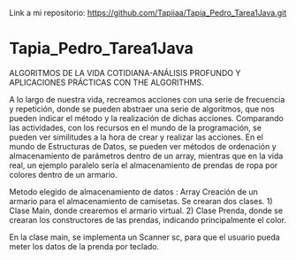 Link a mi repositorio: https://github.com/Tapiiaa/Tapia_Pedro_Tarea1Java.git
# Tapia_Pedro_Tarea1Java

ALGORITMOS DE LA VIDA COTIDIANA-ANÁLISIS PROFUNDO Y APLICACIONES PRÁCTICAS CON THE ALGORITHMS.


A lo largo de nuestra vida, recreamos acciones con una serie de frecuencia y repetición, donde se pueden abstraer una serie de algoritmos, que nos pueden indicar el método y la realización de dichas acciones. Comparando las actividades, con los recursos en el mundo de la programación, se pueden ver similitudes a la hora de crear y realizar las acciones. En el mundo de Estructuras de Datos, se pueden ver métodos de ordenación y almacenamiento de parámetros dentro de un array, mientras que en la vida real, un ejemplo paralelo sería el almacenamiento de prendas de ropa por colores dentro de un armario. 

Metodo elegido de almacenamiento de datos : Array 
Creación de un armario para el almacenamiento de camisetas.
Se crearan dos clases. 1) Clase Main, donde crearemos el armario virtual. 2) Clase Prenda, donde se crearan los constructores de las prendas, indicando principalmente el color. 

En la clase main, se implementa un Scanner sc, para que el usuario pueda meter los datos de la prenda por teclado. 
